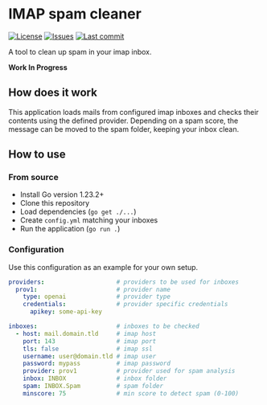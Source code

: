 # IMAP spam cleaner

[![License](https://img.shields.io/github/license/dominicgisler/imap-spam-cleaner)](https://github.com/dominicgisler/imap-spam-cleaner/blob/master/LICENSE)
[![Issues](https://img.shields.io/github/issues/dominicgisler/imap-spam-cleaner)](https://github.com/dominicgisler/imap-spam-cleaner/issues)
[![Last commit](https://img.shields.io/github/last-commit/dominicgisler/imap-spam-cleaner/master)](https://github.com/dominicgisler/imap-spam-cleaner/commits/master)

A tool to clean up spam in your imap inbox.

**Work In Progress**

## How does it work

This application loads mails from configured imap inboxes and checks their contents using the defined provider.
Depending on a spam score, the message can be moved to the spam folder, keeping your inbox clean.

## How to use

### From source

- Install Go version 1.23.2+
- Clone this repository
- Load dependencies (`go get ./...`)
- Create `config.yml` matching your inboxes
- Run the application (`go run .`)

### Configuration

Use this configuration as an example for your own setup.

```yaml
providers:                    # providers to be used for inboxes
  prov1:                      # provider name
    type: openai              # provider type
    credentials:              # provider specific credentials
      apikey: some-api-key

inboxes:                      # inboxes to be checked
  - host: mail.domain.tld     # imap host
    port: 143                 # imap port
    tls: false                # imap ssl
    username: user@domain.tld # imap user
    password: mypass          # imap password
    provider: prov1           # provider used for spam analysis
    inbox: INBOX              # inbox folder
    spam: INBOX.Spam          # spam folder
    minscore: 75              # min score to detect spam (0-100)
```
